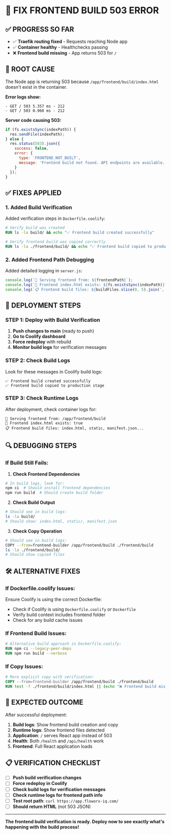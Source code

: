 # 🚨 FIX FRONTEND BUILD 503 ERROR

## ✅ **PROGRESS SO FAR**
- ✅ **Traefik routing fixed** - Requests reaching Node app
- ✅ **Container healthy** - Healthchecks passing
- ❌ **Frontend build missing** - App returns 503 for `/`

## 🎯 **ROOT CAUSE**
The Node app is returning 503 because `/app/frontend/build/index.html` doesn't exist in the container.

**Error logs show:**
```
- GET / 503 5.357 ms - 212
- GET / 503 0.960 ms - 212
```

**Server code causing 503:**
```javascript
if (fs.existsSync(indexPath)) {
  res.sendFile(indexPath);
} else {
  res.status(503).json({
    success: false,
    error: {
      type: 'FRONTEND_NOT_BUILT',
      message: 'Frontend build not found. API endpoints are available.'
    }
  });
}
```

## ✅ **FIXES APPLIED**

### **1. Added Build Verification**
Added verification steps in `Dockerfile.coolify`:
```dockerfile
# Verify build was created
RUN ls -la build/ && echo "✅ Frontend build created successfully"

# Verify frontend build was copied correctly  
RUN ls -la ./frontend/build/ && echo "✅ Frontend build copied to production stage"
```

### **2. Added Frontend Path Debugging**
Added detailed logging in `server.js`:
```javascript
console.log(`📁 Serving frontend from: ${frontendPath}`);
console.log(`📄 Frontend index.html exists: ${fs.existsSync(indexPath)}`);
console.log(`📋 Frontend build files: ${buildFiles.slice(0, 5).join(', ')}`);
```

## 🚀 **DEPLOYMENT STEPS**

### **STEP 1: Deploy with Build Verification**
1. **Push changes to main** (ready to push)
2. **Go to Coolify dashboard**
3. **Force redeploy** with rebuild
4. **Monitor build logs** for verification messages

### **STEP 2: Check Build Logs**
Look for these messages in Coolify build logs:
```
✅ Frontend build created successfully
✅ Frontend build copied to production stage
```

### **STEP 3: Check Runtime Logs**
After deployment, check container logs for:
```
📁 Serving frontend from: /app/frontend/build
📄 Frontend index.html exists: true
📋 Frontend build files: index.html, static, manifest.json...
```

## 🔍 **DEBUGGING STEPS**

### **If Build Still Fails:**

1. **Check Frontend Dependencies**
```bash
# In build logs, look for:
npm ci  # Should install frontend dependencies
npm run build  # Should create build folder
```

2. **Check Build Output**
```bash
# Should see in build logs:
ls -la build/
# Should show: index.html, static/, manifest.json
```

3. **Check Copy Operation**
```bash
# Should see in build logs:
COPY --from=frontend-builder /app/frontend/build ./frontend/build
ls -la ./frontend/build/
# Should show copied files
```

## 🛠️ **ALTERNATIVE FIXES**

### **If Dockerfile.coolify Issues:**
Ensure Coolify is using the correct Dockerfile:
- Check if Coolify is using `Dockerfile.coolify` or `Dockerfile`
- Verify build context includes frontend folder
- Check for any build cache issues

### **If Frontend Build Issues:**
```dockerfile
# Alternative build approach in Dockerfile.coolify:
RUN npm ci --legacy-peer-deps
RUN npm run build --verbose
```

### **If Copy Issues:**
```dockerfile
# More explicit copy with verification:
COPY --from=frontend-builder /app/frontend/build ./frontend/build
RUN test -f ./frontend/build/index.html || (echo "❌ Frontend build missing" && exit 1)
```

## 🎯 **EXPECTED OUTCOME**

After successful deployment:
1. **Build logs**: Show frontend build creation and copy
2. **Runtime logs**: Show frontend files detected
3. **Application**: `/` serves React app instead of 503
4. **Health**: Both `/health` and `/api/health` work
5. **Frontend**: Full React application loads

## 📋 **VERIFICATION CHECKLIST**

- [ ] **Push build verification changes**
- [ ] **Force redeploy in Coolify**
- [ ] **Check build logs for verification messages**
- [ ] **Check runtime logs for frontend path info**
- [ ] **Test root path**: `curl https://app.floworx-iq.com/`
- [ ] **Should return HTML** (not 503 JSON)

---

**The frontend build verification is ready. Deploy now to see exactly what's happening with the build process!**
